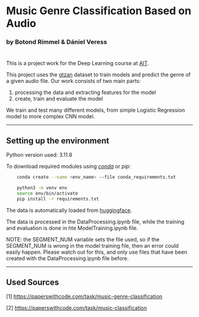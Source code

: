 # Music Genre Classification Based on Audio
### by Botond Rimmel & Dániel Veress

#

This is a project work for the Deep Learning course at [AIT](https://www.ait-budapest.com/).

This project uses the [gtzan](https://huggingface.co/datasets/marsyas/gtzan) dataset to train models and predict the genre of a given audio file. Our work consists of two main parts:

1. processing the data and extracting features for the model
2. create, train and evaluate the model

We train and test many different models, from simple Logistic Regression model to more complex CNN model.

---

## Setting up the environment

Python version used: 3.11.8

To download required modules using [*conda*](https://docs.conda.io/projects/conda/en/stable/user-guide/getting-started.html) or *pip*:
```bash
    conda create --name <env_name> --file conda_requirements.txt
```
```bash
    python3 -m venv env
    source env/bin/activate
    pip install -r requirements.txt
```
The data is automatically loaded from [huggingface](https://huggingface.co/).

The data is processed in the DataProcessing.ipynb file, while the training and evaluation is done in hte ModelTraining.ipynb file.

NOTE: the SEGMENT_NUM variable sets the file used, so if the SEGMENT_NUM is wrong in the model training file, then an error could easily happen. Please watch out for this, and only use files that have been created with the DataProcessing.ipynb file before.

---

## Used Sources

[1] https://paperswithcode.com/task/music-genre-classification

[2] https://paperswithcode.com/task/music-classification